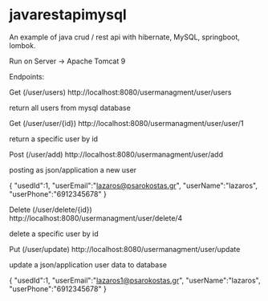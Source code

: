 # javarestapimysql
An example of java crud / rest api with hibernate, MySQL, springboot, lombok.

Run on Server -> Apache Tomcat 9

Endpoints:

Get (/user/users)
http://localhost:8080/usermanagment/user/users

return all users from mysql database

Get (/user/user/{id})
http://localhost:8080/usermanagment/user/user/1

return a specific user by id

Post (/user/add)
http://localhost:8080/usermanagment/user/add

posting as json/application a new user

{
	"usedId":1,
	"userEmail":"lazaros@psarokostas.gr",
	"userName":"lazaros",
	"userPhone":"6912345678"
}

Delete (/user/delete/{id})
http://localhost:8080/usermanagment/user/delete/4

delete a specific user by id

Put (/user/update)
http://localhost:8080/usermanagment/user/update

update a json/application user data to database

{
	"usedId":1,
	"userEmail":"lazaros1@psarokostas.gr",
	"userName":"lazaros",
	"userPhone":"6912345678"
}
